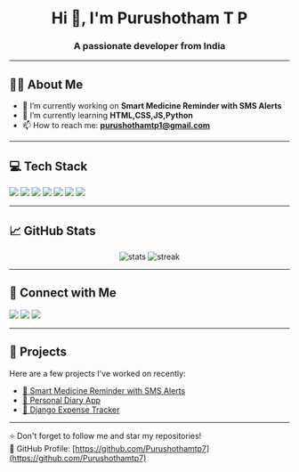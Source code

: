 <h1 align="center">Hi 👋, I'm Purushotham T P</h1>
<h3 align="center">A passionate developer from India</h3>

---

## 🧑‍💻 About Me

- 🔭 I’m currently working on **Smart Medicine Reminder with SMS Alerts**
- 🌱 I’m currently learning **HTML,CSS,JS,Python**
- 📫 How to reach me: **purushothamtp1@gmail.com**

---

## 💻 Tech Stack

<!-- Badges from https://github.com/Ileriayo/markdown-badges -->
<p align="left">
  <img src="https://img.shields.io/badge/Python-3776AB?style=for-the-badge&logo=python&logoColor=white" />
  <img src="https://img.shields.io/badge/Django-092E20?style=for-the-badge&logo=django&logoColor=white" />
  <img src="https://img.shields.io/badge/React-20232A?style=for-the-badge&logo=react&logoColor=61DAFB" />
  <img src="https://img.shields.io/badge/JavaScript-F7DF1E?style=for-the-badge&logo=javascript&logoColor=black" />
  <img src="https://img.shields.io/badge/HTML5-E34F26?style=for-the-badge&logo=html5&logoColor=white" />
  <img src="https://img.shields.io/badge/CSS3-1572B6?style=for-the-badge&logo=css3&logoColor=white" />
  <img src="https://img.shields.io/badge/SQLite-07405E?style=for-the-badge&logo=sqlite&logoColor=white" />
</p>

---

## 📈 GitHub Stats

<p align="center">
  <img src="https://github-readme-stats.vercel.app/api?username=Purushothamtp7&show_icons=true&theme=radical" alt="stats" />
  <img src="https://github-readme-streak-stats.herokuapp.com/?user=Purushothamtp7&theme=radical" alt="streak" />
</p>

---

## 🔗 Connect with Me

<p align="left">
  <a href="mailto:purushothamtp1@gmail.com"><img src="https://img.shields.io/badge/Email-D14836?style=for-the-badge&logo=gmail&logoColor=white" /></a>
  <a href="https://www.linkedin.com/in/Purushotham T P/"><img src="https://img.shields.io/badge/LinkedIn-0077B5?style=for-the-badge&logo=linkedin&logoColor=white" /></a>
  <a href="https://github.com/Purushothamtp7"><img src="https://img.shields.io/badge/GitHub-000?style=for-the-badge&logo=github&logoColor=white" /></a>
</p>

---

## 🚀 Projects

Here are a few projects I've worked on recently:

- [🔔 Smart Medicine Reminder with SMS Alerts]()
- [📓 Personal Diary App](https://github.com/Purushothamtp7/Mydiary)
- [💸 Django Expense Tracker](https://github.com/Purushothamtp7/expense_tracker)

---

⭐️ Don't forget to follow me and star my repositories!  
📌 GitHub Profile: [https://github.com/Purushothamtp7](https://github.com/Purushothamtp7)
